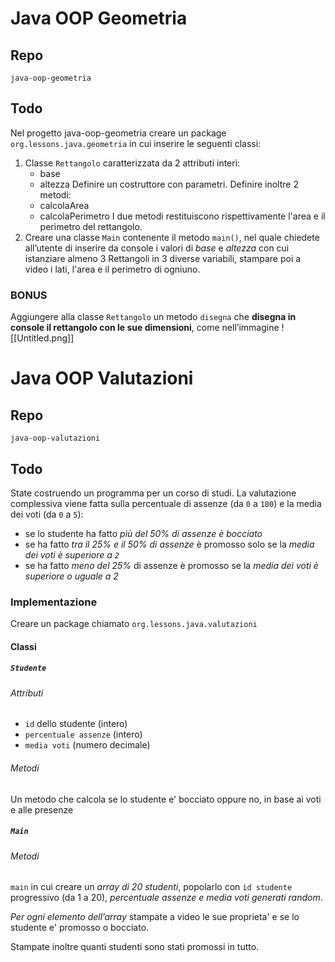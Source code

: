 # Java OOP Geometria
## Repo
`java-oop-geometria`

## Todo
Nel progetto java-oop-geometria creare un package `org.lessons.java.geometria` in cui inserire le seguenti classi:
1. Classe `Rettangolo` caratterizzata da 2 attributi interi: 
	- base
	- altezza
	Definire un costruttore con parametri. 
	Definire inoltre 2 metodi: 
	- calcolaArea
	- calcolaPerimetro
	I due metodi restituiscono rispettivamente l'area e il perimetro del rettangolo.
2. Creare una classe `Main` contenente il metodo `main()`, nel quale chiedete all’utente di inserire da console i valori di *base* e *altezza* con cui istanziare almeno 3 Rettangoli in 3 diverse variabili, stampare poi a video i lati, l'area e il perimetro di ogniuno.

### BONUS
Aggiungere alla classe `Rettangolo` un metodo `disegna` che **disegna in console il rettangolo con le sue dimensioni**, come nell’immagine
![[Untitled.png]]

# Java OOP Valutazioni
## Repo
`java-oop-valutazioni`

## Todo
State costruendo un programma per un corso di studi.
La valutazione complessiva viene fatta sulla percentuale di assenze (da `0` a `100`) e la media dei voti (da `0` a `5`):
- se lo studente ha fatto *più del 50% di assenze è bocciato*
- se ha fatto *tra il 25% e il 50% di assenze* è promosso solo se la *media dei voti è superiore a `2`*
- se ha fatto *meno del 25%* di assenze è promosso se la *media dei voti è superiore o uguale a 2*

### Implementazione
Creare un package chiamato `org.lessons.java.valutazioni`

#### Classi
##### `Studente` 
###### Attributi
- `id` dello studente (intero)
- `percentuale assenze` (intero)
- `media voti` (numero decimale)

###### Metodi
Un metodo che calcola se lo studente e' bocciato oppure no, in base ai voti e alle presenze

##### `Main` 
###### Metodi
`main` in cui creare un *array di 20 studenti*, popolarlo con `id studente` progressivo (da 1 a 20), *percentuale assenze e media voti generati random*. 

*Per ogni elemento dell’array* stampate a video le sue proprieta' e se lo studente e' promosso o bocciato.

Stampate inoltre quanti studenti sono stati promossi in tutto.
